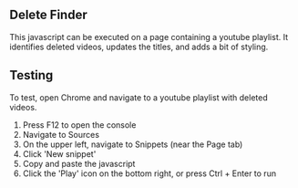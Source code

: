 ## Delete Finder 

This javascript can be executed on a page containing a youtube playlist. 
It identifies deleted videos, updates the titles, and adds a bit of styling.

## Testing

To test, open Chrome and navigate to a youtube playlist with deleted videos.

1. Press F12 to open the console
1. Navigate to Sources
1. On the upper left, navigate to Snippets (near the Page tab)
1. Click 'New snippet'
1. Copy and paste the javascript
1. Click the 'Play' icon on the bottom right, or press Ctrl + Enter to run